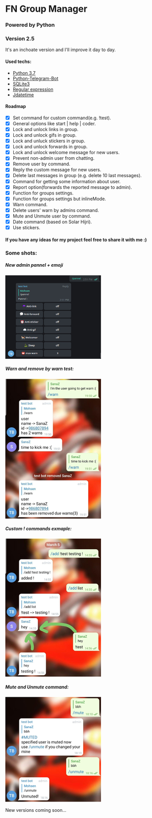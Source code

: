# FN Group Manager
### Powered by Python
### Version 2.5 

It's an inchoate version and I'll improve it day to day.

#### Used techs:
* [Python 3.7](https://www.python.org/downloads/release/python-370/)
* [Python-Telegram-Bot](https://python-telegram-bot.readthedocs.io/)
* [SQLite3](https://docs.python.org/3/library/sqlite3.html)
* [Regular expression](https://docs.python.org/3/library/re.html)
* [Jdatetime](https://pypi.org/project/jdatetime/)

#### Roadmap
- [x] Set command for custom command(e.g. !test).
- [x] General options like start | help | coder.
- [x] Lock and unlock links in group.
- [x] Lock and unlock gifs in group.
- [x] Lock and unluck stickers in group.
- [x] Lock and unlock forwards in group.
- [x] Lock and unlock welcome message for new users.
- [x] Prevent non-admin user from chatting. 
- [x] Remove user by command.
- [x] Reply the custom message for new users. 
- [x] Delete last messages in group (e.g. delete 10 last messages).
- [x] Command for getting some information about user.
- [x] Report option(forwards the reported message to admin).
- [x] Function for groups settings.
- [x] Function for groups settings but inlineMode.
- [x] Warn command.
- [x] Delete users' warn by admins command.
- [x] Mute and Unmute user by command.
- [x] Date command (based on Solar Hijri).
- [x] Use stickers.

#### If you have any ideas for my project feel free to share it with me :)

### Some shots:
##### New admin pannel + emoji 
![alt-pannel](https://github.com/mohsenFN/FN-manager/blob/master/images/screenshots/example4.jpg)

##### Warn and remove by warn test:
![alt-ex](https://github.com/mohsenFN/FN-manager/blob/master/images/screenshots/example1.jpg)

##### Custom ! commands exmaple:
![alt-warn](https://github.com/mohsenFN/FN-manager/blob/master/images/screenshots/example2.jpg)

##### Mute and Unmute command:
![alt-warn](https://github.com/mohsenFN/FN-manager/blob/master/images/screenshots/example3.jpg)



New versions coming soon...
